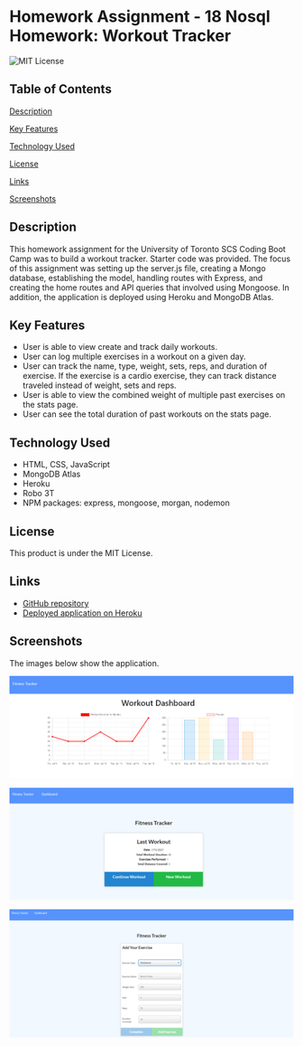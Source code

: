 # Homework Assignment - 18 Nosql Homework: Workout Tracker
![MIT License](https://img.shields.io/badge/license-MIT%20License-blue.svg)

## Table of Contents
[Description](#description)

[Key Features](#key-features)

[Technology Used](#technology-used)

[License](#license)

[Links](#links)

[Screenshots](#screenshots)

## Description
This homework assignment for the University of Toronto SCS Coding Boot Camp was to build a workout tracker. Starter code was provided. The focus of this assignment was setting up the server.js file, creating a Mongo database, establishing the model, handling routes with Express, and creating the home routes and API queries that involved using Mongoose. In addition, the application is deployed using Heroku and MongoDB Atlas.

## Key Features
- User is able to view create and track daily workouts.
- User can log multiple exercises in a workout on a given day.
- User can track the name, type, weight, sets, reps, and duration of exercise. If the exercise is a cardio exercise, they can track distance traveled instead of weight, sets and reps.
- User is able to view the combined weight of multiple past exercises on the stats page.
- User can see the total duration of past workouts on the stats page.

## Technology Used
- HTML, CSS, JavaScript
- MongoDB Atlas
- Heroku
- Robo 3T
- NPM packages: express, mongoose, morgan, nodemon

## License
This product is under the MIT License.

## Links
- [GitHub repository](https://github.com/darylnauman/workout-tracker)
- [Deployed application on Heroku](https://hidden-plains-22373.herokuapp.com/)

## Screenshots
The images below show the application.

![Screenshot of workout tracker.](./public/images/workout-tracker-screenshot-01.png)

![Screenshot of workout tracker.](./public/images/workout-tracker-screenshot-02.png)

![Screenshot of workout tracker.](./public/images/workout-tracker-screenshot-03.png)